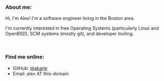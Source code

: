 <!-- {% include=head %} -->

### About me:

Hi, I'm Alex! I'm a software engineer living in the Boston area.

I'm currently interested in free Operating Systems (particularly Linux
and OpenBSD), SCM systems (mostly git), and developer tooling.

<br>

### Find me online:

* GitHub: [@akarle](https://github.com/akarle)
* Email: alex AT this-domain

<!-- {% include=tail %} -->
